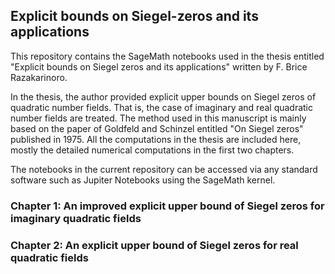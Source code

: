 ## Explicit bounds on Siegel-zeros and its applications
This repository contains the SageMath notebooks used in the thesis entitled "Explicit bounds on Siegel zeros and its applications" written by F. Brice Razakarinoro.

In the thesis, the author provided explicit upper bounds on Siegel zeros of quadratic number fields. That is, the case of imaginary and real quadratic number fields are treated. The method used in this manuscript is mainly based on the paper of Goldfeld and Schinzel entitled "On Siegel zeros" published in 1975. All the computations in the thesis are included here, mostly the detailed numerical computations in the first two chapters. 

The notebooks in the current repository can be accessed via any standard software such as Jupiter Notebooks using the SageMath kernel. 

### Chapter 1: An improved explicit upper bound of Siegel zeros for imaginary quadratic fields

### Chapter 2: An explicit upper bound of Siegel zeros for real quadratic fields




